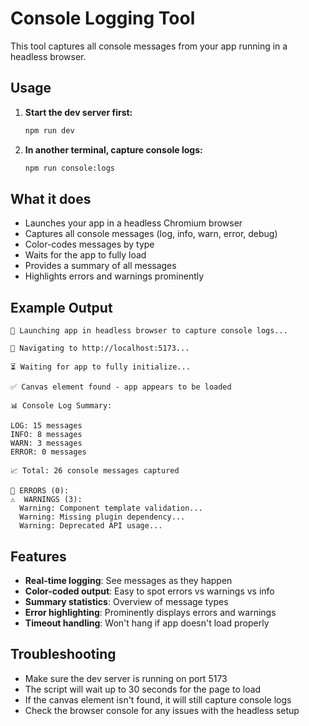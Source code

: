 # Console Logging Tool

This tool captures all console messages from your app running in a headless browser.

## Usage

1. **Start the dev server first:**
   ```bash
   npm run dev
   ```

2. **In another terminal, capture console logs:**
   ```bash
   npm run console:logs
   ```

## What it does

- Launches your app in a headless Chromium browser
- Captures all console messages (log, info, warn, error, debug)
- Color-codes messages by type
- Waits for the app to fully load
- Provides a summary of all messages
- Highlights errors and warnings prominently

## Example Output

```
🚀 Launching app in headless browser to capture console logs...

📄 Navigating to http://localhost:5173...

⏳ Waiting for app to fully initialize...

✅ Canvas element found - app appears to be loaded

📊 Console Log Summary:

LOG: 15 messages
INFO: 8 messages
WARN: 3 messages
ERROR: 0 messages

📈 Total: 26 console messages captured

🚨 ERRORS (0):
⚠️  WARNINGS (3):
  Warning: Component template validation...
  Warning: Missing plugin dependency...
  Warning: Deprecated API usage...
```

## Features

- **Real-time logging**: See messages as they happen
- **Color-coded output**: Easy to spot errors vs warnings vs info
- **Summary statistics**: Overview of message types
- **Error highlighting**: Prominently displays errors and warnings
- **Timeout handling**: Won't hang if app doesn't load properly

## Troubleshooting

- Make sure the dev server is running on port 5173
- The script will wait up to 30 seconds for the page to load
- If the canvas element isn't found, it will still capture console logs
- Check the browser console for any issues with the headless setup